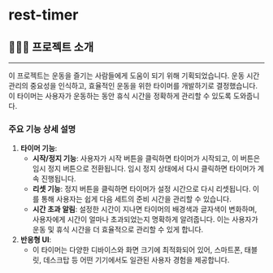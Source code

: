 # rest-timer

## 🧑🏻‍💻 프로젝트 소개

---

이 프로젝트는 운동을 즐기는 사람들에게 도움이 되기 위해 기획되었습니다. 운동 시간 관리의 중요성을 인식하고, 효율적인 운동을 위한 타이머를 개발하기로 결정했습니다. 이 타이머는 사용자가 운동하는 동안 휴식 시간을 정확하게 관리할 수 있도록 도와줍니다.

### **주요 기능 상세 설명**

1. **타이머 기능**:
    - **시작/정지 기능**: 사용자가 시작 버튼을 클릭하면 타이머가 시작되고, 이 버튼은 임시 정지 버튼으로 전환됩니다. 임시 정지 상태에서 다시 클릭하면 타이머가 계속 진행됩니다.
    - **리셋 기능**: 정지 버튼을 클릭하면 타이머가 설정 시간으로 다시 리셋됩니다. 이를 통해 사용자는 쉽게 다음 세트의 준비 시간을 관리할 수 있습니다.
    - **시간 초과 알림**: 설정한 시간이 지나면 타이머의 배경색과 글자색이 변화하며, 사용자에게 시간이 얼마나 초과되었는지 명확하게 알려줍니다. 이는 사용자가 운동 및 휴식 시간을 더 효율적으로 관리할 수 있게 합니다.
2. **반응형 UI**:
    - 이 타이머는 다양한 디바이스와 화면 크기에 최적화되어 있어, 스마트폰, 태블릿, 데스크탑 등 어떤 기기에서도 일관된 사용자 경험을 제공합니다.